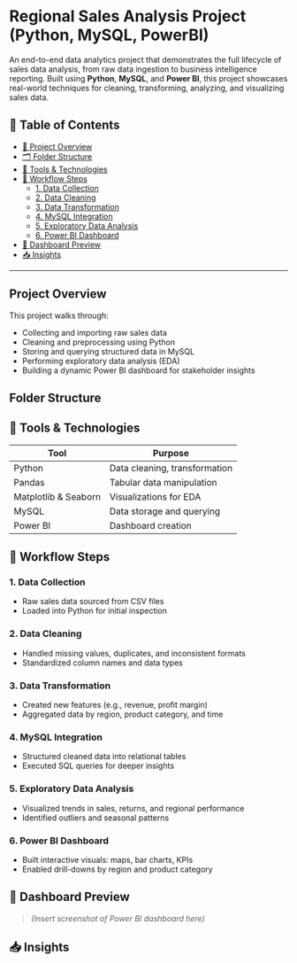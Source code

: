 # Regional Sales Analysis Project (Python, MySQL, PowerBI)

An end-to-end data analytics project that demonstrates the full lifecycle of sales data analysis, from raw data ingestion to business intelligence reporting. Built using **Python**, **MySQL**, and **Power BI**, this project showcases real-world techniques for cleaning, transforming, analyzing, and visualizing sales data.

## 🧭 Table of Contents

- [🧠 Project Overview](#-project-overview)
- [🗂️ Folder Structure](#️-folder-structure)
- [🔧 Tools & Technologies](#-tools--technologies)
- [🚀 Workflow Steps](#-workflow-steps)
  - [1. Data Collection](#1-data-collection)
  - [2. Data Cleaning](#2-data-cleaning)
  - [3. Data Transformation](#3-data-transformation)
  - [4. MySQL Integration](#4-mysql-integration)
  - [5. Exploratory Data Analysis](#5-exploratory-data-analysis)
  - [6. Power BI Dashboard](#6-power-bi-dashboard)
- [📸 Dashboard Preview](#-dashboard-preview)
- [📥 Insights](#-insights)

---

## Project Overview

This project walks through:

- Collecting and importing raw sales data
- Cleaning and preprocessing using Python
- Storing and querying structured data in MySQL
- Performing exploratory data analysis (EDA)
- Building a dynamic Power BI dashboard for stakeholder insights

## Folder Structure


## 🔧 Tools & Technologies

| Tool               | Purpose                          |
|--------------------|----------------------------------|
| Python             | Data cleaning, transformation    |
| Pandas             | Tabular data manipulation        |
| Matplotlib & Seaborn | Visualizations for EDA         |
| MySQL              | Data storage and querying        |
| Power BI           | Dashboard creation               |

## 🚀 Workflow Steps

### 1. Data Collection
- Raw sales data sourced from CSV files
- Loaded into Python for initial inspection

### 2. Data Cleaning
- Handled missing values, duplicates, and inconsistent formats
- Standardized column names and data types

### 3. Data Transformation
- Created new features (e.g., revenue, profit margin)
- Aggregated data by region, product category, and time

### 4. MySQL Integration
- Structured cleaned data into relational tables
- Executed SQL queries for deeper insights

### 5. Exploratory Data Analysis
- Visualized trends in sales, returns, and regional performance
- Identified outliers and seasonal patterns

### 6. Power BI Dashboard
- Built interactive visuals: maps, bar charts, KPIs
- Enabled drill-downs by region and product category

## 📸 Dashboard Preview

> *(Insert screenshot of Power BI dashboard here)*

## 📥 Insights

